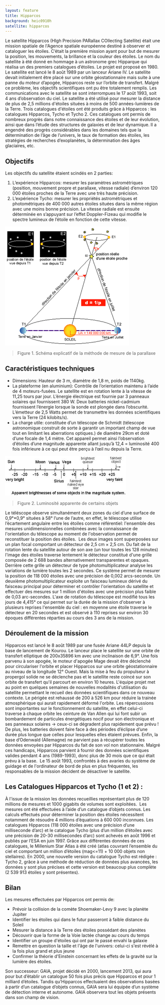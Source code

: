 ```yaml
---
layout: feature
title: Hipparcos
background: heic0910h
satellite: hipparcos
---
```


Le satellite Hipparcos (HIgh Precision PARallax COllecting Satellite) était une mission spatiale de l'Agence spatiale européenne destiné à observer et cataloguer les étoiles. C’était la première mission ayant pour but de mesurer la position, les mouvements, la brillance et la couleur des étoiles.
Le nom du satellite à été donné en hommage à un astronome grec Hipparque qui réalisa un des premiers catalogues d’étoiles.
Le projet est proposé en 1980. Le satellite est lancé le 8 août 1989 par un lanceur Ariane IV. Le satellite devait initialement être placé sur une orbite géostationnaire mais suite à une panne du moteur d’apogée, Hipparcos reste sur l’orbite de transfert. Malgré ce problème, les objectifs scientifiques ont pu être totalement remplis. Les communications avec le satellite se sont interrompues le 17 août 1993, soit 4 ans d’observation du ciel.
Le satellite a été utilisé pour mesurer la distance de plus de 2,5 millions d'étoiles situées à moins de 500 années-lumières de la Terre.
Trois catalogues d'étoiles ont été produits grâce à Hipparcos : les catalogues Hipparcos, Tycho et Tycho 2. Ces catalogues ont permis de nombreux progrès dans notre connaissance des étoiles et de leur évolution, ainsi que dans l’étude des structures de galaxies et de leur dynamique. Il a engendré des progrès considérables dans les domaines tels que la détermination de l’âge de l’univers, le taux de formation des étoiles, les stratégies de recherches d’exoplanètes, la détermination des âges glaciaires, etc.

## Objectifs

Les objectifs du satellite étaient scindés en 2 parties:

1. L’expérience Hipparcos: mesurer les paramètres astrométriques (position, mouvement propre et parallaxe, vitesse radiale) d’environ 120 000 étoiles proches de la Terre avec une très haute précision.
2. L’expérience Tycho: mesurer les propriétés astrométriques et photométriques de 400 000 autres étoiles situées dans la même région avec une moins bonne précision. La vitesse radiale est ensuite déterminée en s’appuyant sur l’effet Doppler-Fizeau qui modifie le spectre lumineux de l’étoile en fonction de cette vitesse.

![Mesure de la parallaxe](images/hipparcos_parallax.gif)

> Figure 1. Schéma explicatif de la méthode de mesure de la parallaxe

## Caractéristiques techniques

- Dimensions: Hauteur de 3 m, diamètre de 1,8 m, poids de 1140kg.
- La plateforme (en aluminium): Contrôle de l’orientation maintenu à l’aide de 4 moteurs-fusées. Le satellite est en rotation lente à la vitesse de 11,25 tours par jour. L’énergie électrique est fournie par 3 panneaux solaires qui fournissent 380 W. Deux batteries nickel-cadmium fournissent l’énergie lorsque la sonde est plongée dans l’obscurité. L’émetteur de 2,5 Watts permet de transmettre les données scientifiques vers la Terre (24 kilobits/s).
- La charge utile: constituée d’un télescope de Schmidt (télescope astronomique construit de sorte à garantir un important champ de vue tout en limitant les aberrations optiques.) de diamètre 29cm et doté d’une focale de 1,4 mètre. Cet appareil permet ainsi l’observation d’étoiles d’une magnitude apparente allant jusqu’à 12,4 = luminosité 400 fois inférieure à ce qui peut être perçu à l’œil nu depuis la Terre.

![Luminosité apparente](images/hipparcos_bright.jpg)

> Figure 2. Luminosité apparente de certains objets

Le téléscope observe simultanément deux zones du ciel d’une surface de 0,9°*0,9° situées à 58° l’une de l’autre, en effet, le télescope utilise l’écartement angulaire entre les étoiles comme référentiel: l'ensemble des mesures unidimensionnelles combinées avec la connaissance de l'orientation du télescope au moment de l'observation permet de reconstituer la position des étoiles.  Les deux images sont superposées sur un plan focal comportant un détecteur de 2,5 cm × 2,5 cm. Du fait de la rotation lente du satellite autour de son axe (un tour toutes les 128 minutes) l'image des étoiles traverse lentement le détecteur constitué d'une grille composée de 2 688 bandes alternativement transparentes et opaques. Derrière cette grille un détecteur de type photomultiplicateur analyse les variations de lumière toutes les 2 secondes. Ce système permet de mesurer la position de 118 000 étoiles avec une précision de 0,002 arcs-seconde. Un deuxième photomultiplicateur exploite un faisceau lumineux dérivé du faisceau principal pour déterminer et contrôler l'orientation du satellite et effectuer des mesures sur 1 million d'étoiles avec une précision plus faible de 0,03 arc-secondes. L'axe de rotation du télescope est modifié tous les jours de 4,415° ce qui permet sur la durée de la mission d'observer à plusieurs reprises l'ensemble du ciel : en moyenne une étoile traverse le détecteur en 20 secondes et est observé à 110 reprises sur environ 30 époques différentes réparties au cours des 3 ans de la mission.

## Déroulement de la mission

Hipparcos est lancé le 8 août 1989 par une fusée Ariane 44LP depuis la base de lancement de Kourou. Le lanceur place le satellite sur une orbite de transfert elliptique de 200x35896 km avec une inclinaison de 6,9°. Une fois parvenu à son apogée, le moteur d'apogée Mage devait être déclenché pour circulariser l'orbite et placer Hipparcos sur une orbite géostationnaire au niveau de la longitude 12° Ouest. Mais la mise à feu du propulseur à propergol solide ne se déclenche pas et le satellite reste coincé sur son orbite de transfert qu'il parcourt en environ 10 heures. L'équipe projet met au point en quelques semaines de nouvelles modalités d'utilisation du satellite permettant le recueil des données scientifiques dans ce nouveau contexte. Le périgée est rehaussé de 200 à 526 km pour réduire la trainée atmosphérique qui aurait rapidement déformé l'orbite.
Les répercussions sont importantes sur le fonctionnement du satellite, en effet celui-ci traverse à chaque orbite les ceinture de Van Allen qui lui font subir un bombardement de particules énergétiques nocif pour son électronique et ses panneaux solaires -> ceux-ci se dégradent plus rapidement que prévu ! De plus, les batteries doivent faire face à des périodes d’éclipse d’une durée plus longue que celles pour lesquelles elles étaient prévues.  Enfin, la base d’Odenwald (Allemagne) ne parvient pas à récupérer toutes les données envoyées par Hipparcos du fait de son vol non stationnaire.
Malgré ces handicaps, Hipparcos parvient à fournir des données scientifiques valides pendant 4 ans (1989-1993), donc plus de 30 mois que ce qui était prévu à la base.
 Le 15 août 1993, confrontés à des avaries du système de guidage et de l'ordinateur de bord de plus en plus fréquentes, les responsables de la mission décident de désactiver le satellite.

## Les Catalogues Hipparcos et Tycho (1 et 2) :

À l'issue de la mission les données recueillies représentant plus de 120 millions de mesures et 1000 gigabits de volumes sont exploitées.  Les mesures ont été effectuées à l’aide d’un catalogue d’objets connus.
Les calculs effectués pour déterminer la position des étoiles nécessitent notamment de résoudre 4 millions d’équations à 600 000 inconnues. Les catalogues Hipparcos (118 000 étoiles avec une précision d’une milliseconde d’arc) et le catalogue Tycho (plus d’un million d’étoiles avec une précision de 20-30 millisecondes d’arc) sont achevés en août 1996 et publiés par l’ESA en juin 1997.  Grâce aux différentes données de ces catalogues, le Millenium Star Atlas à été créé (atlas couvrant l’ensemble du ciel et comportant un million d’étoiles (mag<=11) + 10 000 objets non stellaires). En 2000, une nouvelle version du catalogue Tycho est rédigée : Tycho 2, grâce à une méthode de réduction de données plus avancées, les données y sont plus précises et cette version est beaucoup plus complète (2 539 913 étoiles y sont présentes).

## Bilan

Les mesures effectuées par Hipparcos ont permis de:
-  Prévoir la collision de la comète Shoemaker-Levy 9 avec la planète Jupiter
-  Identifier les étoiles qui dans le futur passeront à faible distance du Soleil
-  Mesurer la distance à la Terre des étoiles possédant des planètes
-  Découvrir que la forme de la Voie lactée change au cours du temps
-  Identifier un groupe d'étoiles qui ont par le passé envahi la galaxie
-  Remettre en question la taille et l'âge de l'univers: celui-ci s'est révélé à la fois plus grand et plus jeune
-  Confirmer la théorie d'Einstein concernant les effets de la gravité sur la lumière des étoiles.

Son successeur: GAIA, projet décidé en 2000, lancement 2013, qui aura pour but d’établir un catalogue 50 fois plus précis que Hipparcos et pour 1 milliard d’étoiles. Tandis qu’Hipparcos effectuaient des observations basées à partir d’un catalogue d’objets connus, GAIA sera lui équipée d’un système de détection interne et autonome. GAIA observera tout les objets présents dans son champ de vision.
